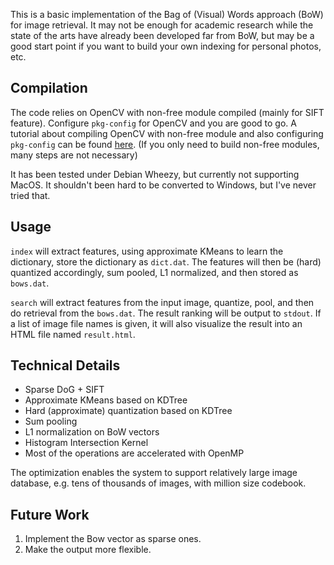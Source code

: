 This is a basic implementation of the Bag of (Visual) Words approach (BoW) for image retrieval.
It may not be enough for academic research while the state of the arts have already been developed far from BoW, but may be a good start point if you want to build your own indexing for personal photos, etc.

## Compilation

The code relies on OpenCV with non-free module compiled (mainly for SIFT feature).
Configure `pkg-config` for OpenCV and you are good to go.
A tutorial about compiling OpenCV with non-free module and also configuring `pkg-config` can be found [here](http://www.ozbotz.org/opencv-installation/). (If you only need to build non-free modules, many steps are not necessary)

It has been tested under Debian Wheezy, but currently not supporting MacOS.
It shouldn't been hard to be converted to Windows, but I've never tried that.

## Usage

`index` will extract features, using approximate KMeans to learn the dictionary, store the dictionary as `dict.dat`.
The features will then be (hard) quantized accordingly, sum pooled, L1 normalized, and then stored as `bows.dat`.

`search` will extract features from the input image, quantize, pool, and then do retrieval from the `bows.dat`. 
The result ranking will be output to `stdout`.
If a list of image file names is given, it will also visualize the result into an HTML file named `result.html`.

## Technical Details

* Sparse DoG + SIFT
* Approximate KMeans based on KDTree
* Hard (approximate) quantization based on KDTree
* Sum pooling
* L1 normalization on BoW vectors
* Histogram Intersection Kernel
* Most of the operations are accelerated with OpenMP

The optimization enables the system to support relatively large image database, e.g. tens of thousands of images, with million size codebook.

## Future Work

1. Implement the Bow vector as sparse ones.
2. Make the output more flexible.
